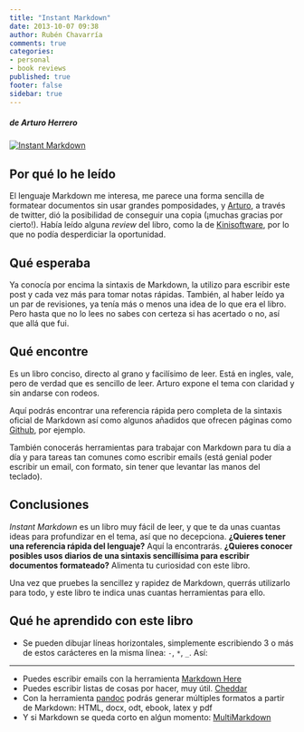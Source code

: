 ```yaml
---
title: "Instant Markdown"
date: 2013-10-07 09:38
author: Rubén Chavarría
comments: true
categories: 
- personal
- book reviews
published: true
footer: false
sidebar: true
---
```


##### de Arturo Herrero

[![Instant Markdown](http://www.packtpub.com/sites/default/files/9145OT_Instant%20Markdown_cov_0.jpg)][1]

## Por qué lo he leído

El lenguaje Markdown me interesa, me parece una forma sencilla de formatear documentos
sin usar grandes pomposidades, y [Arturo], a través de twitter, dió la posibilidad
de conseguir una copia (¡muchas gracias por cierto!). Había leído alguna *review*
del libro, como la de [Kinisoftware], por lo que no podía desperdiciar la oportunidad.

[Arturo]: http://twitter.com/arturoherrero
[Kinisoftware]: http://kinisoftware.com/2013/09/revisando-el-libro-instant-markdown

<!-- more -->

## Qué esperaba

Ya conocía por encima la sintaxis de Markdown, la utilizo para escribir este post
y cada vez más para tomar notas rápidas. También, al haber leído ya un par de
revisiones, ya tenía más o menos una idea de lo que era el libro. Pero hasta que
no lo lees no sabes con certeza si has acertado o no, así que allá que fui.

## Qué encontre

Es un libro conciso, directo al grano y facilísimo de leer. Está en ingles, vale,
pero de verdad que es sencillo de leer. Arturo expone el tema con claridad y sin
andarse con rodeos. 

Aquí podrás encontrar una referencia rápida pero completa de la sintaxis oficial de
Markdown así como algunos añadidos que ofrecen páginas como [Github], por ejemplo.

También conocerás herramientas para trabajar con Markdown para tu día a día y para
tareas tan comunes como escribir emails (está genial poder escribir un email, con 
formato, sin tener que levantar las manos del teclado).

[Github]: http://github.com

## Conclusiones

*Instant Markdown* es un libro muy fácil de leer, y que te da unas cuantas ideas
para profundizar en el tema, así que no decepciona. **¿Quieres tener una referencia
rápida del lenguaje?** Aquí la encontrarás. **¿Quieres conocer posibles usos diarios
de una sintaxis sencillísima para escribir documentos formateado?** Alimenta tu
curiosidad con este libro.

Una vez que pruebes la sencillez y rapidez de Markdown, querrás utilizarlo para 
todo, y este libro te indica unas cuantas herramientas para ello.

## Qué he aprendido con este libro

- Se pueden dibujar líneas horizontales, simplemente escribiendo 3 o más de estos
carácteres en la misma línea: `-`, `*`, `_`. Así:

---

- Puedes escribir emails con la herramienta [Markdown Here](http://markdown-here.com)
- Puedes escribir listas de cosas por hacer, muy útil. [Cheddar](http://cheddarapp.com)
- Con la herramienta [pandoc](http://johnmacfarlane.net/pandoc) podrás generar múltiples
formatos a partir de Markdown: HTML, docx, odt, ebook, latex y pdf
- Y si Markdown se queda corto en alǵun momento: 
[MultiMarkdown](http://fletcherpenney.net/multimarkdown)

[1]: https://amzn.to/2TC7rxk